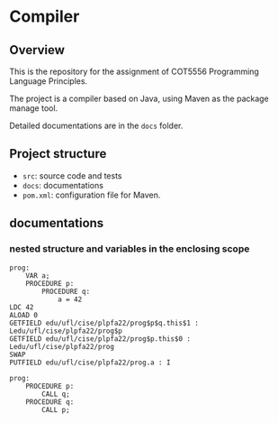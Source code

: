 # Compiler
## Overview
This is the repository for the assignment of COT5556 Programming Language Principles.

The project is a compiler based on Java, using Maven as the package manage tool.

Detailed documentations are in the `docs` folder.

## Project structure
* `src`: source code and tests
* `docs`: documentations
* `pom.xml`: configuration file for Maven.

## documentations

### nested structure and variables in the enclosing scope

```
prog:
    VAR a;
    PROCEDURE p:
        PROCEDURE q:
            a = 42
LDC 42
ALOAD 0
GETFIELD edu/ufl/cise/plpfa22/prog$p$q.this$1 : Ledu/ufl/cise/plpfa22/prog$p
GETFIELD edu/ufl/cise/plpfa22/prog$p.this$0 : Ledu/ufl/cise/plpfa22/prog
SWAP
PUTFIELD edu/ufl/cise/plpfa22/prog.a : I

prog:
    PROCEDURE p:
        CALL q;
    PROCEDURE q:
        CALL p;
```